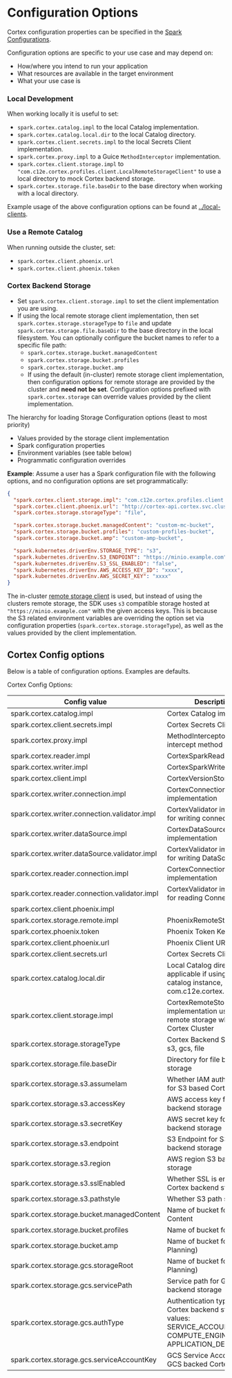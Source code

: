 # Configuration Options

Cortex configuration properties can be specified in the [Spark Configurations](https://spark.apache.org/docs/latest/index.html).

Configuration options are specific to your use case and may depend on:
- How/where you intend to run your application
- What resources are available in the target environment
- What your use case is

<!-- TODO: General Spark configuration guidance (Spark UI, Debugging, metrics, fs performance)
## Spark Configuration Guidance
-->

### Local Development

When working locally it is useful to set:
* `spark.cortex.catalog.impl` to the local Catalog implementation.
* `spark.cortex.catalog.local.dir` to the local Catalog directory.
* `spark.cortex.client.secrets.impl` to the local Secrets Client implementation.
* `spark.cortex.proxy.impl` to a Guice `MethodInterceptor` implementation.
* `spark.cortex.client.storage.impl` to `"com.c12e.cortex.profiles.client.LocalRemoteStorageClient"` to use a local directory to mock Cortex backend storage.
* `spark.cortex.storage.file.baseDir` to the base directory when working with a local directory.

Example usage of the above configuration options can be found at [../local-clients](../local-clients/README.md).

### Use a Remote Catalog

When running outside the cluster, set:
* `spark.cortex.client.phoenix.url`
* `spark.cortex.client.phoenix.token`

### Cortex Backend Storage 

* Set `spark.cortex.client.storage.impl` to set the client implementation you are  using.
* If using the local remote storage client implementation, then set `spark.cortex.storage.storageType` to `file` and
  update `spark.cortex.storage.file.baseDir` to the base directory in the local filesystem. You can optionally configure
  the bucket names to refer to a specific file path:
  - `spark.cortex.storage.bucket.managedContent`
  - `spark.cortex.storage.bucket.profiles`
  - `spark.cortex.storage.bucket.amp`
  * If using the default (in-cluster) remote storage client implementation, then configuration options for remote storage
  are provided by the cluster and **need not be set**. Configuration options prefixed with `spark.cortex.storage`
  can override values provided by the client implementation.

The hierarchy for loading Storage Configuration options (least to most priority)
* Values provided by the storage client implementation
* Spark configuration properties
* Environment variables (see table below)
* Programmatic configuration overrides

**Example**: Assume a user has a Spark configuration file with the following options, and no configuration options are set programmatically:
```json
{
  "spark.cortex.client.storage.impl": "com.c12e.cortex.profiles.client.InternalRemoteStorageClient",
  "spark.cortex.client.phoenix.url": "http://cortex-api.cortex.svc.cluster.local:8080",
  "spark.cortex.storage.storageType": "file",

  "spark.cortex.storage.bucket.managedContent": "custom-mc-bucket",
  "spark.cortex.storage.bucket.profiles": "custom-profiles-bucket",
  "spark.cortex.storage.bucket.amp": "custom-amp-bucket",

  "spark.kubernetes.driverEnv.STORAGE_TYPE": "s3",
  "spark.kubernetes.driverEnv.S3_ENDPOINT": "https://minio.example.com",
  "spark.kubernetes.driverEnv.S3_SSL_ENABLED": "false",
  "spark.kubernetes.driverEnv.AWS_ACCESS_KEY_ID": "xxxx",
  "spark.kubernetes.driverEnv.AWS_SECRET_KEY": "xxxx"
}
```

The in-cluster [remote storage client](backendstorage.md#remote-storage-client) is used, but instead of using the
clusters remote storage, the SDK uses `s3` compatible storage hosted at `"https://minio.example.com"` with the
given access keys. This is because the S3 related environment variables are overriding the option set via configuration
properties (`spark.cortex.storage.storageType`), as well as the values provided by the client implementation.

## Cortex Config options

Below is a table of configuration options. Examples are defaults.

Cortex Config Options:

| Config value                                  | Description (Javadoc)                                                                                                                        | Environment             | Example                         | Supported |
|-----------------------------------------------|----------------------------------------------------------------------------------------------------------------------------------------------|-------------------------|---------------------------------|-----------|
| spark.cortex.catalog.impl                     | Cortex Catalog implementation                                                                                                                |                         |                                 | true      |
| spark.cortex.client.secrets.impl              | Cortex Secrets Client implementation                                                                                                         |                         |                                 | true      |
| spark.cortex.proxy.impl                       | MethodInterceptor implementation to intercept method calls                                                                                   |                         |                                 | true      |
| spark.cortex.reader.impl                      | CortexSparkReader implementation                                                                                                             |                         |                                 | false     |
| spark.cortex.writer.impl                      | CortexSparkWriter implementation                                                                                                             |                         |                                 | false     |
| spark.cortex.client.impl                      | CortexVersionStore implementation                                                                                                            |                         |                                 | false     |
| spark.cortex.writer.connection.impl           | CortexConnectionWriter implementation                                                                                                        |                         |                                 | false     |
| spark.cortex.writer.connection.validator.impl | CortexValidator implementation used for writing connections                                                                                  |                         |                                 | false     |
| spark.cortex.writer.dataSource.impl           | CortexDataSourceWriter implementation                                                                                                        |                         |                                 | false     |
| spark.cortex.writer.dataSource.validator.impl | CortexValidator implementation used for writing DataSources                                                                                  |                         |                                 | false     |
| spark.cortex.reader.connection.impl           | CortexConnectionReader implementation                                                                                                        |                         |                                 | false     |
| spark.cortex.reader.connection.validator.impl | CortexValidator implementation used for reading Connections                                                                                  |                         |                                 | false     |
| spark.cortex.client.phoenix.impl              |                                                                                                                                              |                         |                                 | false     |
| spark.cortex.storage.remote.impl              | PhoenixRemoteStorage implementation                                                                                                          |                         |                                 | false     |
| spark.cortex.phoenix.token                    | Phoenix Token Key Path.                                                                                                                      |                         |                                 | true      |
| spark.cortex.client.phoenix.url               | Phoenix Client URL Key Path.                                                                                                                 |                         |                                 | true      |
| spark.cortex.client.secrets.url               | Cortex Secrets Client URL.                                                                                                                   |                         |                                 | true      |
| spark.cortex.catalog.local.dir                | Local Catalog directory path, only applicable if using a local Cortex catalog instance, @see com.c12e.cortex.phoenix.LocalCatalog.           |                         |                                 | true      |
| spark.cortex.client.storage.impl              | CortexRemoteStorageClient implementation used for accessing remote storage when running in a Cortex Cluster                                  |                         |                                 | true      |
| spark.cortex.storage.storageType              | Cortex Backend Storage type, one of: s3, gcs, file                                                                                           | STORAGE_TYPE            | file                            | true      |
| spark.cortex.storage.file.baseDir             | Directory for file based backend storage                                                                                                     | FILE_BASE_DIR           | ./build/test-data/              | true      |
| spark.cortex.storage.s3.assumeIam             | Whether IAM authentication is enabled for S3 based Cortex backend storage                                                                    | ASSUME_AWS_IAM          | false                           | true      |
| spark.cortex.storage.s3.accessKey             | AWS access key for S3 based Cortex backend storage                                                                                           | AWS_ACCESS_KEY_ID       | *****                           | true      |
| spark.cortex.storage.s3.secretKey             | AWS secret key for S3 based Cortex backend storage                                                                                           | AWS_SECRET_KEY          | *****                           | true      |
| spark.cortex.storage.s3.endpoint              | S3 Endpoint for S3 based Cortex backend storage                                                                                              | S3_ENDPOINT             | http://localhost:9000           | true      |
| spark.cortex.storage.s3.region                | AWS region S3 based Cortex backend storage                                                                                                   | AWS_REGION              | aws-global                      | true      |
| spark.cortex.storage.s3.sslEnabled            | Whether SSL is enabled for S3 backed Cortex backend storage                                                                                  | S3_SSL_ENABLED          | false                           | true      |
| spark.cortex.storage.s3.pathstyle             | Whether S3 path style is used or not                                                                                                         | S3_PATH_STYLE_ACCESS    | true                            | true      |
| spark.cortex.storage.bucket.managedContent    | Name of bucket for Cortex Managed Content                                                                                                    | CONTENT_BUCKET          | cortex-content                  | true      |
| spark.cortex.storage.bucket.profiles          | Name of bucket for Cortex Profiles                                                                                                           | PROFILES_BUCKET         | cortex-profiles                 | true      |
| spark.cortex.storage.bucket.amp               | Name of bucket for AMP (AI-Mission Planning)                                                                                                 | AMP_BUCKET              | cortex-amp                      | true      |
| spark.cortex.storage.gcs.storageRoot          | Name of bucket for AMP (AI-Mission Planning)                                                                                                 | CONTENT_BUCKET          | https://storage.googleapis.com/ | true      |
| spark.cortex.storage.gcs.servicePath          | Service path for GCS based Cortex backend storage                                                                                            | GCS_SERVICE_PATH        | storage/v1/                     | true      |
| spark.cortex.storage.gcs.authType             | Authentication type for GCS based Cortex backend storage, possible values: SERVICE_ACCOUNT_JSON_KEYFILE, COMPUTE_ENGINE, APPLICATION_DEFAULT | GCS_AUTH_TYPE           | SERVICE_ACCOUNT_JSON_KEYFILE    | true      |
| spark.cortex.storage.gcs.serviceAccountKey    | GCS Service Account (JSON String) for GCS backed Cortex backend storage                                                                      | GCS_SERVICE_ACCOUNT_KEY |                                 | true      |

